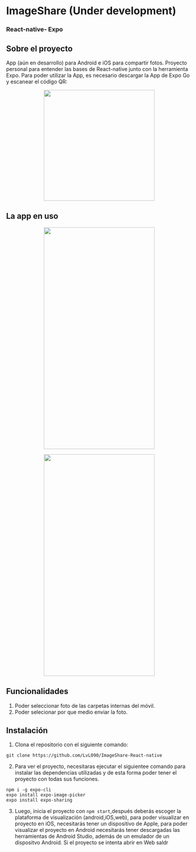 # ImageShare (Under development)
### React-native- Expo

## Sobre el proyecto
App (aún en desarrollo) para Android e iOS para compartir fotos. Proyecto personal para entender las bases de React-native junto con la herramienta Expo.
Para poder utilizar la App, es necesario descargar la App de Expo Go y escanear el código QR:

<p align="center">
  <img width="300" height="300" src="https://user-images.githubusercontent.com/99020950/182889906-232804dc-de81-4f2a-933c-54887139b22c.png">
</p>

## La app en uso

<p align= "center">
  <img width="300" height="600" src="https://user-images.githubusercontent.com/99020950/182877167-7bd8a67c-8ef7-4984-877b-512cd9d6c594.png">
</p>
<p align= "center">
 <img width="300" height="600" src="https://user-images.githubusercontent.com/99020950/182877169-1ba77e13-4fc9-4880-a1a8-c2bf9180dbb1.png">
</p>

 




## Funcionalidades
1. Poder seleccionar foto de las carpetas internas del móvil.
2. Poder selecionar por que medio enviar la foto.


## Instalación

1. Clona el repositorio con el siguiente comando: 
```
git clone https://github.com/LvL090/ImageShare-React-native
```

2. Para ver el proyecto, necesitaras ejecutar el siguientee comando para instalar las dependencias utilizadas y de esta forma poder tener el proyecto con todas sus funciones.

```
npm i -g expo-cli
expo install expo-image-picker
expo install expo-sharing
```

3. Luego, inicia el proyecto con `npm start`,después deberás escoger la plataforma de visualización (android,iOS,web), para poder visualizar en proyecto en iOS, necesitarás tener un dispositivo de Apple,
para poder visualizar el proyecto en Android necesitarás tener descargadas las herramientas de Android Studio,
además de un emulador de un dispositvo Android. Si el proyecto se intenta abrir en Web saldr
